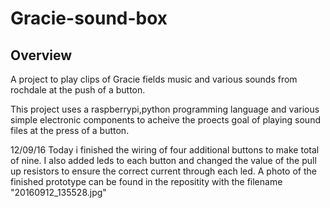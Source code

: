 # Gracie-sound-box
Overview
--------
A project to play clips of Gracie fields music and various sounds from rochdale at the push of a button.

This project uses a raspberrypi,python programming language and various simple electronic components to acheive the proects goal of playing sound files at the press of a button.

12/09/16
Today i finished the wiring of four additional buttons to make  total of nine.
I also added leds to each button and changed the value of the pull up resistors to ensure the correct current through each led. A photo of the finished prototype can be found in the repositity with the filename "20160912_135528.jpg"
  
